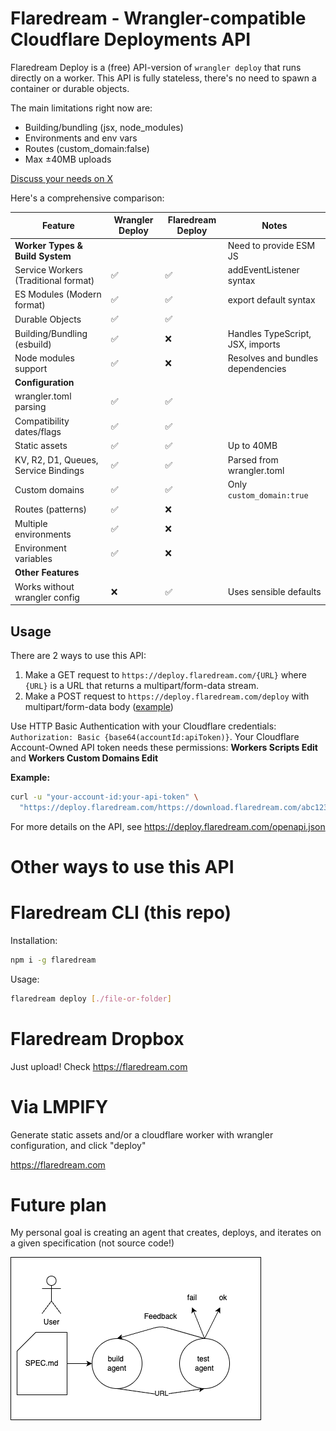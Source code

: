# Flaredream - Wrangler-compatible Cloudflare Deployments API

Flaredream Deploy is a (free) API-version of `wrangler deploy` that runs directly on a worker. This API is fully stateless, there's no need to spawn a container or durable objects.

The main limitations right now are:

- Building/bundling (jsx, node_modules)
- Environments and env vars
- Routes (custom_domain:false)
- Max ±40MB uploads

[Discuss your needs on X](https://x.com/janwilmake/status/1948048098682437782)

Here's a comprehensive comparison:

| Feature                              | Wrangler Deploy | Flaredream Deploy | Notes                             |
| ------------------------------------ | --------------- | ----------------- | --------------------------------- |
| **Worker Types & Build System**      |                 |                   | Need to provide ESM JS            |
| Service Workers (Traditional format) | ✅              | ✅                | addEventListener syntax           |
| ES Modules (Modern format)           | ✅              | ✅                | export default syntax             |
| Durable Objects                      | ✅              | ✅                |                                   |
| Building/Bundling (esbuild)          | ✅              | ❌                | Handles TypeScript, JSX, imports  |
| Node modules support                 | ✅              | ❌                | Resolves and bundles dependencies |
| **Configuration**                    |
| wrangler.toml parsing                | ✅              | ✅                |                                   |
| Compatibility dates/flags            | ✅              | ✅                |                                   |
| Static assets                        | ✅              | ✅                | Up to 40MB                        |
| KV, R2, D1, Queues, Service Bindings | ✅              | ✅                | Parsed from wrangler.toml         |
| Custom domains                       | ✅              | ✅                | Only `custom_domain:true`         |
| Routes (patterns)                    | ✅              | ❌                |                                   |
| Multiple environments                | ✅              | ❌                |                                   |
| Environment variables                | ✅              | ❌                |                                   |
| **Other Features**                   |                 |                   |                                   |
| Works without wrangler config        | ❌              | ✅                | Uses sensible defaults            |

## Usage

There are 2 ways to use this API:

1. Make a GET request to `https://deploy.flaredream.com/{URL}` where `{URL}` is a URL that returns a multipart/form-data stream.
2. Make a POST request to `https://deploy.flaredream.com/deploy` with multipart/form-data body ([example](https://flaredream.com))

Use HTTP Basic Authentication with your Cloudflare credentials: `Authorization: Basic {base64(accountId:apiToken)}`. Your Cloudflare Account-Owned API token needs these permissions: **Workers Scripts Edit** and **Workers Custom Domains Edit**

**Example:**

```bash
curl -u "your-account-id:your-api-token" \
  "https://deploy.flaredream.com/https://download.flaredream.com/abc123"
```

For more details on the API, see https://deploy.flaredream.com/openapi.json

# Other ways to use this API

# Flaredream CLI (this repo)

Installation:

```sh
npm i -g flaredream
```

Usage:

```sh
flaredream deploy [./file-or-folder]
```

# Flaredream Dropbox

Just upload! Check https://flaredream.com

# Via LMPIFY

Generate static assets and/or a cloudflare worker with wrangler configuration, and click "deploy"

https://flaredream.com

# Future plan

My personal goal is creating an agent that creates, deploys, and iterates on a given specification (not source code!)

![](agent-architecture.drawio.png)

